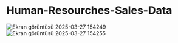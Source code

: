 # Human-Resourches-Sales-Data
![Ekran görüntüsü 2025-03-27 154249](https://github.com/user-attachments/assets/f15048d0-faa2-450a-a58a-f4a4961073fb)
![Ekran görüntüsü 2025-03-27 154255](https://github.com/user-attachments/assets/9071f308-290d-4772-9e8c-11fe9be80155)
